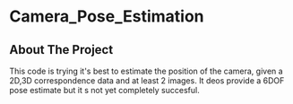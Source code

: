 # Camera_Pose_Estimation

<!-- ABOUT THE PROJECT -->
## About The Project


This code is trying it's best to estimate the position of the camera,
given a 2D,3D correspondence data and at least 2 images.
It deos provide a 6DOF pose estimate but it s not yet completely succesful.